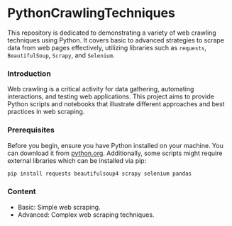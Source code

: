 # PythonCrawlingTechniques

This repository is dedicated to demonstrating a variety of web crawling techniques using Python. It covers basic to advanced strategies to scrape data from web pages effectively, utilizing libraries such as `requests`, `BeautifulSoup`, `Scrapy`, and `Selenium`.

### Introduction

Web crawling is a critical activity for data gathering, automating interactions, and testing web applications. This project aims to provide Python scripts and notebooks that illustrate different approaches and best practices in web scraping.

### Prerequisites

Before you begin, ensure you have Python installed on your machine. You can download it from [python.org](https://www.python.org/downloads/). Additionally, some scripts might require external libraries which can be installed via pip:

```bash
pip install requests beautifulsoup4 scrapy selenium pandas
```

### Content

- Basic: Simple web scraping.
- Advanced: Complex web scraping techniques.
